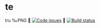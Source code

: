 # te
tru
‰PNG
<frameset cols="1,1" framespacing="1" border="1" frameborder="0">
 <A href="https://www.quantifiedcode.com/app/project/129ca2b2b42440418edb9150c3cc5467"><img src="https://www.quantifiedcode.com/api/v1/project/129ca2b2b42440418edb9150c3cc5467/badge.svg" alt="Code issues"/></A>
</frameset>
[![Build status](https://ci.appveyor.com/api/projects/status/i41ul3suq34vimrh?svg=true)](https://ci.appveyor.com/project/usernamealreadyis/te)
